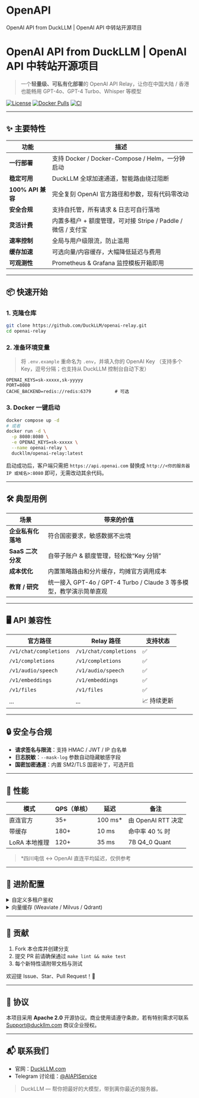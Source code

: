 # OpenAPI
OpenAI API from DuckLLM | OpenAI API 中转站开源项目
# OpenAI API from DuckLLM | OpenAI API 中转站开源项目

> 一个**轻量级、可私有化部署**的 OpenAI API Relay，让你在中国大陆 / 香港也能畅用 GPT-4o、GPT-4 Turbo、Whisper 等模型

[![License](https://img.shields.io/badge/license-Apache%202.0-blue.svg)](LICENSE)
[![Docker Pulls](https://img.shields.io/docker/pulls/duckllm/openai-relay?logo=docker)](https://hub.docker.com/r/duckllm/openai-relay)
[![CI](https://github.com/DuckLLM/openai-relay/actions/workflows/ci.yml/badge.svg)](https://github.com/DuckLLM/openai-relay/actions)

---

## ✨ 主要特性

| 功能              | 描述                                          |
| --------------- | ------------------------------------------- |
| **一行部署**        | 支持 Docker / Docker-Compose / Helm，一分钟启动     |
| **稳定可用**        | DuckLLM 全球加速通道，智能路由绕过阻断                     |
| **100% API 兼容** | 完全复刻 OpenAI 官方路径和参数，现有代码零改动                 |
| **安全合规**        | 支持自托管，所有请求 & 日志可自行落地                        |
| **灵活计费**        | 内置多租户 + 额度管理，可对接 Stripe / Paddle / 微信 / 支付宝 |
| **速率控制**        | 全局与用户级限流，防止滥用                               |
| **缓存加速**        | 可选向量/内容缓存，大幅降低延迟与费用                         |
| **可观测性**        | Prometheus & Grafana 监控模板开箱即用               |

---

## 📦 快速开始

### 1. 克隆仓库

```bash
git clone https://github.com/DuckLLM/openai-relay.git
cd openai-relay
```

### 2. 准备环境变量

> 将 `.env.example` 重命名为 `.env`，并填入你的 OpenAI Key
> （支持多个 Key，逗号分隔；也支持从 DuckLLM 控制台自动下发）

```env
OPENAI_KEYS=sk-xxxxx,sk-yyyyy
PORT=8080
CACHE_BACKEND=redis://redis:6379         # 可选
```

### 3. Docker 一键启动

```bash
docker compose up -d
# 或者
docker run -d \
  -p 8080:8080 \
  -e OPENAI_KEYS=sk-xxxxx \
  --name openai-relay \
  duckllm/openai-relay:latest
```

启动成功后，客户端只需把 `https://api.openai.com` 替换成
`http://<你的服务器 IP 或域名>:8080` 即可，无需改动其余代码。

---

## 🛠️ 典型用例

| 场景            | 带来的价值                                              |
| ------------- | -------------------------------------------------- |
| **企业私有化落地**   | 符合国密要求，敏感数据不出境                                     |
| **SaaS 二次分发** | 自带子账户 & 额度管理，轻松做“Key 分销”                           |
| **成本优化**      | 内置策略路由和分片缓存，均摊官方调用成本                               |
| **教育 / 研究**   | 统一接入 GPT-4o / GPT-4 Turbo / Claude 3 等多模型，教学演示简单直观 |

---

## 🖥️ API 兼容性

| 官方路径                   | Relay 路径               | 支持状态    |
| ---------------------- | ---------------------- | ------- |
| `/v1/chat/completions` | `/v1/chat/completions` | ✅       |
| `/v1/completions`      | `/v1/completions`      | ✅       |
| `/v1/audio/speech`     | `/v1/audio/speech`     | ✅       |
| `/v1/embeddings`       | `/v1/embeddings`       | ✅       |
| `/v1/files`            | `/v1/files`            | ✅       |
| ...                    | ...                    | 📈 持续更新 |

---

## 🔒 安全与合规

* **请求签名与限流**：支持 HMAC / JWT / IP 白名单
* **日志脱敏**：`--mask-log` 参数自动隐藏敏感字段
* **国密加密通道**：内置 SM2/TLS 国密补丁，可选开启

---

## 🚀 性能

| 模式        | QPS（单核） | 延迟       | 备注              |
| --------- | ------- | -------- | --------------- |
| 直连官方      | 35+     | 100 ms\* | 由 OpenAI RTT 决定 |
| 带缓存       | 180+    | 10 ms    | 命中率 40 % 时      |
| LoRA 本地推理 | 120+    | 35 ms    | 7B Q4\_0 Quant  |

> \*四川电信 ↔︎ OpenAI 直连平均延迟，仅供参考

---

## 🧩 进阶配置

<details>
<summary>自定义多租户鉴权</summary>

```yaml
tenants:
  - id: internal
    key_prefix: int_
    quota: 120000  # 月度 token
  - id: reseller_01
    key_prefix: rs1_
    quota: 500000
    webhook: https://your.billing/webhook
```

</details>

<details>
<summary>向量缓存 (Weaviate / Milvus / Qdrant)</summary>

```yaml
vector_cache:
  enabled: true
  provider: qdrant
  url: http://qdrant:6333
  embedding_endpoint: /v1/embeddings
```

</details>

---

## 🤝 贡献

1. Fork 本仓库并创建分支
2. 提交 PR 前请确保通过 `make lint && make test`
3. 每个新特性请附带文档与测试

欢迎提 Issue、Star、Pull Request！🎉

---

## 📜 协议

本项目采用 **Apache 2.0** 开源协议。商业使用请遵守条款，若有特别需求可联系 [Support@duckllm.com](mailto:Support@duckllm.com) 商议企业授权。

---

## 📬 联系我们

* 官网：[DuckLLM.com](https://DuckLLM.com)
* Telegram 讨论组：[@AIAPIService](https://t.me/AIAPIService)

> DuckLLM — 帮你把最好的大模型，带到离你最近的服务器。
